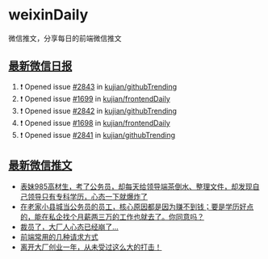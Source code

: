 # weixinDaily
微信推文，分享每日的前端微信推文

## [最新微信日报](https://github.com/kujian/weixinDaily/issues)

<!--START_SECTION:activity-->
1. ❗ Opened issue [#2843](https://github.com/kujian/githubTrending/issues/2843) in [kujian/githubTrending](https://github.com/kujian/githubTrending)
2. ❗ Opened issue [#1699](https://github.com/kujian/frontendDaily/issues/1699) in [kujian/frontendDaily](https://github.com/kujian/frontendDaily)
3. ❗ Opened issue [#2842](https://github.com/kujian/githubTrending/issues/2842) in [kujian/githubTrending](https://github.com/kujian/githubTrending)
4. ❗ Opened issue [#1698](https://github.com/kujian/frontendDaily/issues/1698) in [kujian/frontendDaily](https://github.com/kujian/frontendDaily)
5. ❗ Opened issue [#2841](https://github.com/kujian/githubTrending/issues/2841) in [kujian/githubTrending](https://github.com/kujian/githubTrending)
<!--END_SECTION:activity-->


## [最新微信推文](https://weixin.qdkfweb.cn/)

<!-- BLOG-POST-LIST:START -->
- [表妹985高材生，考了公务员，却每天给领导端茶倒水、整理文件，却发现自己领导只有专科学历，心态一下就爆炸了](https://weixin.qdkfweb.cn/43004.html)
- [在老家小县城当公务员的员工，核心原因都是因为赚不到钱；要是学历好点的，能在私企找个月薪两三万的工作也就去了。你同意吗？](https://weixin.qdkfweb.cn/42958.html)
- [裁员了，大厂人心态已经崩了…](https://weixin.qdkfweb.cn/42952.html)
- [前端常用的几种请求方式](https://weixin.qdkfweb.cn/42900.html)
- [离开大厂创业一年，从未受过这么大的打击！](https://weixin.qdkfweb.cn/42940.html)
<!-- BLOG-POST-LIST:END -->